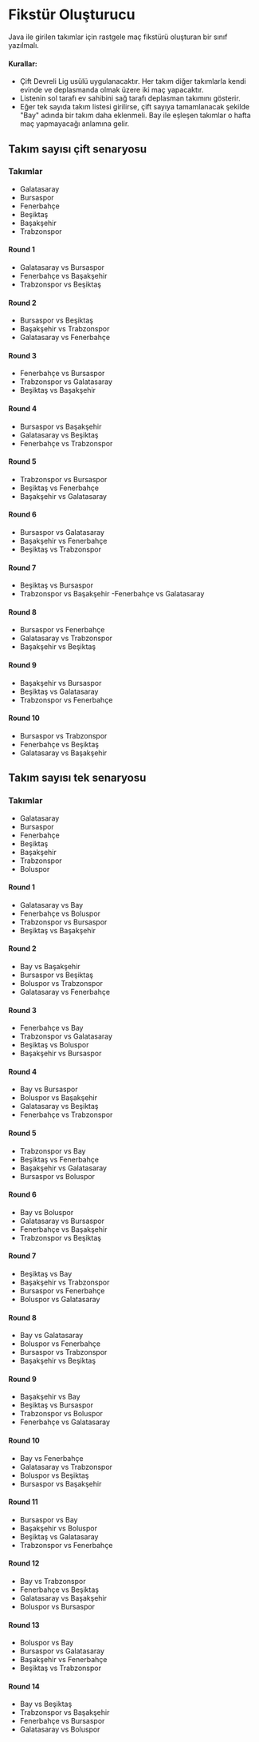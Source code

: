 # Fikstür Oluşturucu
Java ile girilen takımlar için rastgele maç fikstürü oluşturan bir sınıf yazılmalı.

#### Kurallar: 
- Çift Devreli Lig usülü uygulanacaktır. Her takım diğer takımlarla kendi evinde ve deplasmanda olmak üzere iki maç yapacaktır.
- Listenin sol tarafı ev sahibini sağ tarafı deplasman takımını gösterir.
- Eğer tek sayıda takım listesi girilirse, çift sayıya tamamlanacak şekilde "Bay" adında bir takım daha eklenmeli. Bay ile eşleşen takımlar o hafta maç yapmayacağı anlamına gelir.

## Takım sayısı çift senaryosu
### Takımlar
- Galatasaray
- Bursaspor
- Fenerbahçe
- Beşiktaş
- Başakşehir
- Trabzonspor

#### Round 1
- Galatasaray vs Bursaspor
- Fenerbahçe vs Başakşehir
- Trabzonspor vs Beşiktaş

#### Round 2
- Bursaspor vs Beşiktaş
- Başakşehir vs Trabzonspor
- Galatasaray vs Fenerbahçe

#### Round 3
- Fenerbahçe vs Bursaspor
- Trabzonspor vs Galatasaray
- Beşiktaş vs Başakşehir

#### Round 4
- Bursaspor vs Başakşehir
- Galatasaray vs Beşiktaş
- Fenerbahçe vs Trabzonspor

#### Round 5
- Trabzonspor vs Bursaspor
- Beşiktaş vs Fenerbahçe
- Başakşehir vs Galatasaray

#### Round 6
- Bursaspor vs Galatasaray
- Başakşehir vs Fenerbahçe
- Beşiktaş vs Trabzonspor

#### Round 7
- Beşiktaş vs Bursaspor
- Trabzonspor vs Başakşehir
-Fenerbahçe vs Galatasaray

#### Round 8
- Bursaspor vs Fenerbahçe
- Galatasaray vs Trabzonspor
- Başakşehir vs Beşiktaş

#### Round 9
- Başakşehir vs Bursaspor
- Beşiktaş vs Galatasaray
- Trabzonspor vs Fenerbahçe

#### Round 10
- Bursaspor vs Trabzonspor
- Fenerbahçe vs Beşiktaş
- Galatasaray vs Başakşehir


## Takım sayısı tek senaryosu
### Takımlar
- Galatasaray
- Bursaspor
- Fenerbahçe
- Beşiktaş
- Başakşehir
- Trabzonspor
- Boluspor

#### Round 1
- Galatasaray vs Bay
- Fenerbahçe vs Boluspor
- Trabzonspor vs Bursaspor
- Beşiktaş vs Başakşehir

#### Round 2
- Bay vs Başakşehir
- Bursaspor vs Beşiktaş
- Boluspor vs Trabzonspor
- Galatasaray vs Fenerbahçe

#### Round 3
- Fenerbahçe vs Bay
- Trabzonspor vs Galatasaray
- Beşiktaş vs Boluspor
- Başakşehir vs Bursaspor

#### Round 4
- Bay vs Bursaspor
- Boluspor vs Başakşehir
- Galatasaray vs Beşiktaş
- Fenerbahçe vs Trabzonspor

#### Round 5
- Trabzonspor vs Bay
- Beşiktaş vs Fenerbahçe
- Başakşehir vs Galatasaray
- Bursaspor vs Boluspor

#### Round 6
- Bay vs Boluspor
- Galatasaray vs Bursaspor
- Fenerbahçe vs Başakşehir
- Trabzonspor vs Beşiktaş

#### Round 7
- Beşiktaş vs Bay
- Başakşehir vs Trabzonspor
- Bursaspor vs Fenerbahçe
- Boluspor vs Galatasaray

#### Round 8
- Bay vs Galatasaray
- Boluspor vs Fenerbahçe
- Bursaspor vs Trabzonspor
- Başakşehir vs Beşiktaş

#### Round 9
- Başakşehir vs Bay
- Beşiktaş vs Bursaspor
- Trabzonspor vs Boluspor
- Fenerbahçe vs Galatasaray

#### Round 10
- Bay vs Fenerbahçe
- Galatasaray vs Trabzonspor
- Boluspor vs Beşiktaş
- Bursaspor vs Başakşehir

#### Round 11
- Bursaspor vs Bay
- Başakşehir vs Boluspor
- Beşiktaş vs Galatasaray
- Trabzonspor vs Fenerbahçe

#### Round 12
- Bay vs Trabzonspor
- Fenerbahçe vs Beşiktaş
- Galatasaray vs Başakşehir
- Boluspor vs Bursaspor

#### Round 13
- Boluspor vs Bay
- Bursaspor vs Galatasaray
- Başakşehir vs Fenerbahçe
- Beşiktaş vs Trabzonspor

#### Round 14
- Bay vs Beşiktaş
- Trabzonspor vs Başakşehir
- Fenerbahçe vs Bursaspor
- Galatasaray vs Boluspor